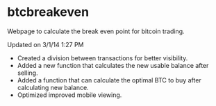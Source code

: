 btcbreakeven
============

Webpage to calculate the break even point for bitcoin trading. 

Updated on 3/1/14 1:27 PM
- Created a division between transactions for better visibility.
- Added a new function that calculates the new usable balance after selling.
- Added a function that can calculate the optimal BTC to buy after calculating new balance.
- Optimized improved mobile viewing.
